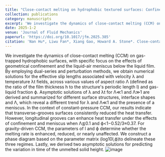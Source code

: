 ```yaml
---
title: "Close-contact melting on hydrophobic textured surfaces: Confinement and meniscus effects"
collection: publications
category: manuscripts
excerpt: 'We investigate the dynamics of close-contact melting (CCM) on gas-trapped hydrophobic surfaces, with specific focus on the effects of geometrical confinement and the liquid-air meniscus below the liquid film.'
date: 2025-1-2
venue: 'Journal of Fluid Mechanics'
paperurl: 'https://doi.org/10.1017/jfm.2025.385'
citation: 'Nan Hu*, Liwu Fan*, Xiang Gao, Howard A. Stone*. Close-contact melting on hydrophobic textured surfaces: Confinement and meniscus effects, Journal of Fluid Mechanics, Volume 1010 , 10 May 2025 , A46'
---
```


We investigate the dynamics of close-contact melting (CCM) on gas-trapped hydrophobic surfaces, with specific focus on the effects of geometrical confinement and the liquid-air meniscus below the liquid film. By employing dual-series and perturbation methods, we obtain numerical solutions for the effective slip lengths associated with velocity λ and temperature λt fields, across various values of aspect ratio Λ (defined as the ratio of the film thickness h to the structure's periodic length l) and gas-liquid fraction ϕ. Asymptotic solutions of λ and λt for Λ≪1 and Λ≫1 are derived and summarized for different surface structures, interface shapes and Λ, which reveal a different trend for λ and Λ≪1 and the presence of a meniscus. In the context of constant-pressure CCM, our results indicate that transverse-grooves surfaces consistently reduced the heat transfer. However, longitudinal grooves can enhance heat transfer under the effects of confinement and meniscus when Λ⪅0.1 and ϕ<1−0.52/3≈0.37. For gravity-driven CCM, the parameters of l and ϕ determine whether the melting rate is enhanced, reduced, or nearly unaffected. We construct a phase diagram based on the parameter matrix (log10l,ϕ)to delineate these three regimes. Lastly, we derived two asymptotic solutions for predicting the variation in time of the unmelted solid height.
![image](https://github.com/user-attachments/assets/46dea055-ceaa-4a1a-baa3-a0e05574a7ab)

